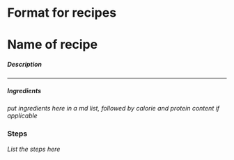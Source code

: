 # Format for recipes

# Name of recipe

##### Description

--- 

##### Ingredients
*put ingredients here in a md list, followed by calorie and protein content if applicable*

### Steps
*List the steps here*
